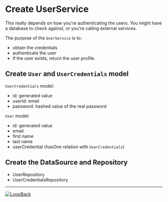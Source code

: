 # Create UserService

This really depends on how you're authenticating the users. You might have a database to check against, or you're calling external services.

The purpose of the `UserService` is to:

- obtain the credentials
- authenticate the user
- if the user exists, return the user profile.

## Create `User` and `UserCredentials` model

`UserCredentials` model:

- id: generated value
- userId: email
- password: hashed value of the real password

`User` model:

- id: generated value
- email
- first name
- last name
- userCredential (hasOne relation with `UserCredentials`)

## Create the DataSource and Repository

- UserRepository
- UserCredentialsRepository

---

[![LoopBack](<https://github.com/strongloop/loopback-next/raw/master/docs/site/imgs/branding/Powered-by-LoopBack-Badge-(blue)-@2x.png>)](http://loopback.io/)
